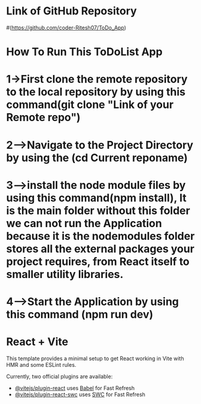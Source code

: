 # Link of GitHub Repository
#(https://github.com/coder-Ritesh07/ToDo_App)

# How To Run This ToDoList App
# 1->First clone the remote repository to the local repository by using this command(git clone "Link of your Remote repo")
# 2-->Navigate to the Project Directory by using the (cd Current reponame)
# 3-->install the node module files by using this command(npm install), It is the main folder without this folder we can not run the Application because it is the  nodemodules folder stores all the external packages your project requires, from React itself to smaller utility libraries.
# 4-->Start the Application by using this command (npm run dev)


# React + Vite

This template provides a minimal setup to get React working in Vite with HMR and some ESLint rules.

Currently, two official plugins are available:

- [@vitejs/plugin-react](https://github.com/vitejs/vite-plugin-react/blob/main/packages/plugin-react/README.md) uses [Babel](https://babeljs.io/) for Fast Refresh
- [@vitejs/plugin-react-swc](https://github.com/vitejs/vite-plugin-react-swc) uses [SWC](https://swc.rs/) for Fast Refresh
